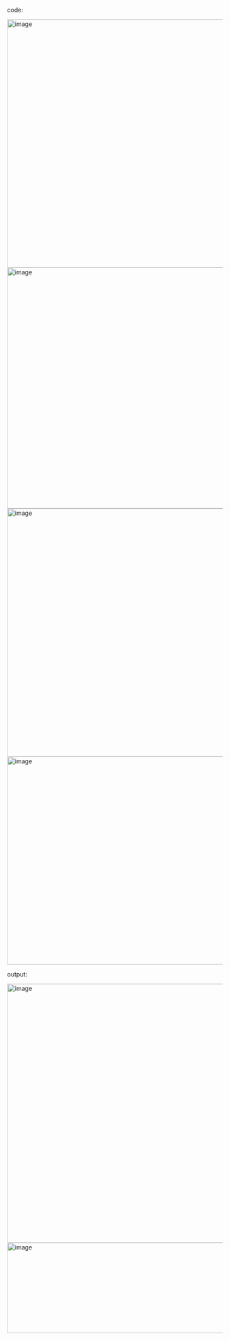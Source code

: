 code:

<img width="725" height="579" alt="image" src="https://github.com/user-attachments/assets/a627519b-275f-407c-a0db-e87db60440eb" />
<img width="698" height="562" alt="image" src="https://github.com/user-attachments/assets/82709e82-9218-4787-9f3d-2335a8e44cc9" />
<img width="993" height="579" alt="image" src="https://github.com/user-attachments/assets/235c7698-330c-4503-a748-e9fd9957f654" />
<img width="587" height="485" alt="image" src="https://github.com/user-attachments/assets/7bdcc405-a1c4-4d96-8bd1-e3ea150f31a1" />


output:

<img width="642" height="604" alt="image" src="https://github.com/user-attachments/assets/b1fa3d6d-2e88-414d-b1a2-663d6b0ae4b8" />
<img width="546" height="211" alt="image" src="https://github.com/user-attachments/assets/27b72a60-56a9-432a-b62c-33ae0830c925" />
